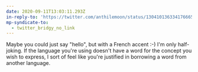```yaml
---
date: 2020-09-11T13:03:11.293Z
in-reply-to: 'https://twitter.com/anthilemoon/status/1304101363341766658?s=20'
mp-syndicate-to:
  - twitter_bridgy_no_link
---
```


Maybe you could just say "hello", but with a French accent :-)    I'm only half-joking. If the language you're using doesn't have a word for the concept you wish to express, I sort of feel like you're justified in borrowing a word from another language.
